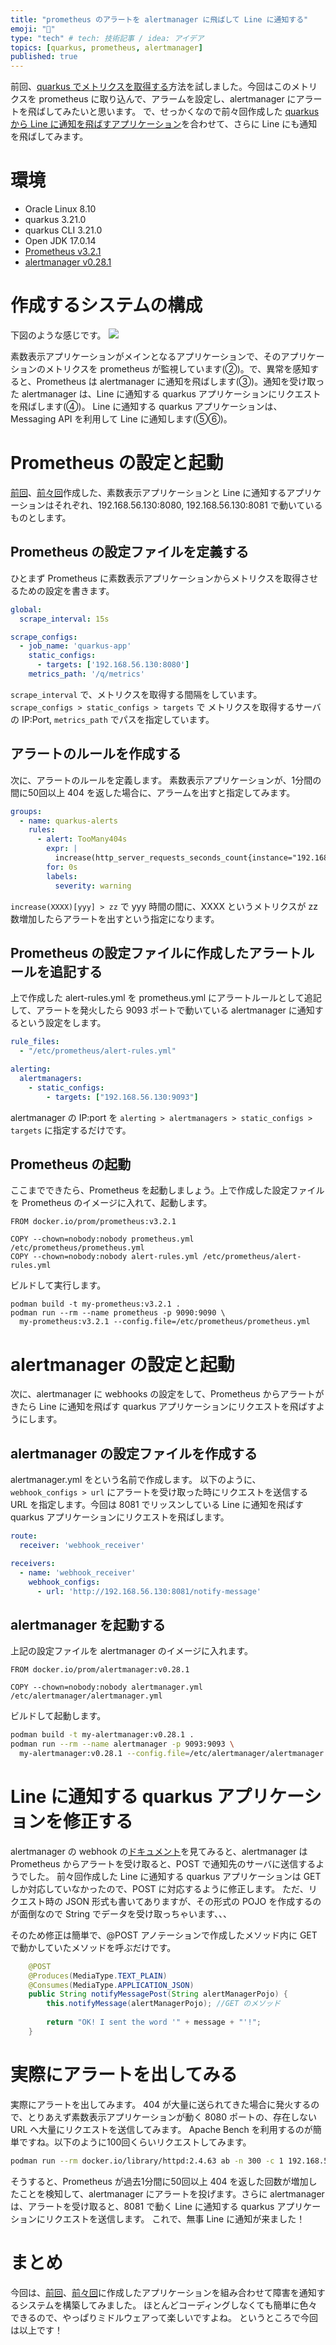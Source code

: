 ```yaml
---
title: "prometheus のアラートを alertmanager に飛ばして Line に通知する"
emoji: "💭"
type: "tech" # tech: 技術記事 / idea: アイデア
topics: [quarkus, prometheus, alertmanager]
published: true
---
```

前回、[quarkus でメトリクスを取得する](https://zenn.dev/marcha/articles/quarkus-prometheus-line)方法を試しました。今回はこのメトリクスを prometheus に取り込んで、アラームを設定し、alertmanager にアラートを飛ばしてみたいと思います。
で、せっかくなので前々回作成した [quarkus から Line に通知を飛ばすアプリケーション](https://zenn.dev/marcha/articles/quarkus-line-jwt)を合わせて、さらに Line にも通知を飛ばしてみます。

# 環境
- Oracle Linux 8.10
- quarkus 3.21.0
- quarkus CLI 3.21.0
- Open JDK 17.0.14
- [Prometheus v3.2.1](https://hub.docker.com/layers/prom/prometheus/v3.2.1/images/sha256-5d34817348f69ddb956be509cafa4d4c2b5ecbbb5b786dd99d5a62e686b2ece4)
- [alertmanager v0.28.1](https://hub.docker.com/layers/prom/alertmanager/v0.28.1/images/sha256-220da6995a919b9ee6e0d3da7ca5f09802f3088007af56be22160314d2485b54)

# 作成するシステムの構成
下図のような感じです。
![](https://storage.googleapis.com/zenn-user-upload/be2409328e05-20250412.png)

素数表示アプリケーションがメインとなるアプリケーションで、そのアプリケーションのメトリクスを prometheus が監視しています(②)。で、異常を感知すると、Prometheus は alertmanager に通知を飛ばします(③)。通知を受け取った alertmanager は、Line に通知する quarkus アプリケーションにリクエストを飛ばします(④)。
Line に通知する quarkus アプリケーションは、Messaging API を利用して Line に通知します(⑤⑥)。

# Prometheus の設定と起動
[前回](https://zenn.dev/marcha/articles/quarkus-prometheus-line)、[前々回](https://zenn.dev/marcha/articles/quarkus-line-jwt)作成した、素数表示アプリケーションと Line に通知するアプリケーションはそれぞれ、192.168.56.130:8080, 192.168.56.130:8081 で動いているものとします。

## Prometheus の設定ファイルを定義する
ひとまず Prometheus に素数表示アプリケーションからメトリクスを取得させるための設定を書きます。
```yaml:prometheus.yml
global:
  scrape_interval: 15s

scrape_configs:
  - job_name: 'quarkus-app'
    static_configs:
      - targets: ['192.168.56.130:8080']
    metrics_path: '/q/metrics'
```
`scrape_interval` で、メトリクスを取得する間隔をしています。
`scrape_configs > static_configs > targets` で メトリクスを取得するサーバの IP:Port, `metrics_path` でパスを指定しています。

## アラートのルールを作成する
次に、アラートのルールを定義します。
素数表示アプリケーションが、1分間の間に50回以上 404 を返した場合に、アラームを出すと指定してみます。
```yaml:alert-rules.yml
groups:
  - name: quarkus-alerts
    rules:
      - alert: TooMany404s
        expr: |
          increase(http_server_requests_seconds_count{instance="192.168.56.130:8080", job="quarkus-app", method="GET", outcome="CLIENT_ERROR", status="404", uri="NOT_FOUND"}[1m]) > 50
        for: 0s
        labels:
          severity: warning
```
`increase(XXXX)[yyy] > zz` で yyy 時間の間に、XXXX というメトリクスが zz 数増加したらアラートを出すという指定になります。

## Prometheus の設定ファイルに作成したアラートルールを追記する
上で作成した alert-rules.yml を prometheus.yml にアラートルールとして追記して、アラートを発火したら 9093 ポートで動いている alertmanager に通知するという設定をします。
```yaml:prometheus.yml に追記
rule_files:
  - "/etc/prometheus/alert-rules.yml"

alerting:
  alertmanagers:
    - static_configs:
        - targets: ["192.168.56.130:9093"]
```
alertmanager の IP:port を `alerting > alertmanagers > static_configs > targets` に指定するだけです。

## Prometheus の起動
ここまでできたら、Prometheus を起動しましょう。上で作成した設定ファイルを Prometheus のイメージに入れて、起動します。

```Dockerfile:Dockerfile
FROM docker.io/prom/prometheus:v3.2.1

COPY --chown=nobody:nobody prometheus.yml /etc/prometheus/prometheus.yml
COPY --chown=nobody:nobody alert-rules.yml /etc/prometheus/alert-rules.yml
```

ビルドして実行します。
```sh:イメージの build & コンテナの起動
podman build -t my-prometheus:v3.2.1 .
podman run --rm --name prometheus -p 9090:9090 \
  my-prometheus:v3.2.1 --config.file=/etc/prometheus/prometheus.yml
```

# alertmanager の設定と起動
次に、alertmanager に webhooks の設定をして、Prometheus からアラートがきたら Line に通知を飛ばす quarkus アプリケーションにリクエストを飛ばすようにします。

## alertmanager の設定ファイルを作成する
alertmanager.yml をという名前で作成します。
以下のように、`webhook_configs > url` にアラートを受け取った時にリクエストを送信する URL を指定します。今回は 8081 でリッスンしている Line に通知を飛ばす quarkus アプリケーションにリクエストを飛ばします。
```yaml:alertmanager.yml
route:
  receiver: 'webhook_receiver'

receivers:
  - name: 'webhook_receiver'
    webhook_configs:
      - url: 'http://192.168.56.130:8081/notify-message'
```

## alertmanager を起動する
上記の設定ファイルを alertmanager のイメージに入れます。
```Dockerfile:Dockerfile
FROM docker.io/prom/alertmanager:v0.28.1

COPY --chown=nobody:nobody alertmanager.yml /etc/alertmanager/alertmanager.yml
```

ビルドして起動します。
```sh
podman build -t my-alertmanager:v0.28.1 .
podman run --rm --name alertmanager -p 9093:9093 \
  my-alertmanager:v0.28.1 --config.file=/etc/alertmanager/alertmanager.yml
```

# Line に通知する quarkus アプリケーションを修正する
alertmanager の webhook の[ドキュメント](https://prometheus.io/docs/alerting/latest/configuration/#webhook_config)を見てみると、alertmanager は Prometheus からアラートを受け取ると、POST で通知先のサーバに送信するようでした。
前々回作成した Line に通知する quarkus アプリケーションは GET しか対応していなかったので、POST に対応するように修正します。
ただ、リクエスト時の JSON 形式も書いてありますが、その形式の POJO を作成するのが面倒なので String でデータを受け取っちゃいます、、、

そのため修正は簡単で、@POST アノテーションで作成したメソッド内に GET で動かしていたメソッドを呼ぶだけです。
```java:src/main/java/com/marcha/NotifyMessage.java
    @POST
    @Produces(MediaType.TEXT_PLAIN)
    @Consumes(MediaType.APPLICATION_JSON)
    public String notifyMessagePost(String alertManagerPojo) {
        this.notifyMessage(alertManagerPojo); //GET のメソッド
        
        return "OK! I sent the word '" + message + "'!";
    }
```

# 実際にアラートを出してみる
実際にアラートを出してみます。
404 が大量に送られてきた場合に発火するので、とりあえず素数表示アプリケーションが動く 8080 ポートの、存在しない URL へ大量にリクエストを送信してみます。
Apache Bench を利用するのが簡単ですね。以下のように100回くらいリクエストしてみます。
```sh
podman run --rm docker.io/library/httpd:2.4.63 ab -n 300 -c 1 192.168.56.130:8080/sonzaishinai
```

そうすると、Prometheus が過去1分間に50回以上 404 を返した回数が増加したことを検知して、alertmanager にアラートを投げます。さらに alertmanager は、アラートを受け取ると、8081 で動く Line に通知する quarkus アプリケーションにリクエストを送信します。
これで、無事 Line に通知が来ました！

# まとめ
今回は、[前回](https://zenn.dev/marcha/articles/quarkus-prometheus-line)、[前々回](https://zenn.dev/marcha/articles/quarkus-line-jwt)に作成したアプリケーションを組み合わせて障害を通知するシステムを構築してみました。
ほとんどコーディングしなくても簡単に色々できるので、やっぱりミドルウェアって楽しいですよね。
というところで今回は以上です！